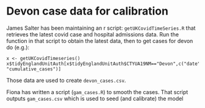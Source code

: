 # Devon case data for calibration

James Salter has been maintaining an r script: `getUKCovidTimeSeries.R` that retrieves the latest covid case and hospital admissions data. Run the function in that script to obtain the latest data, then to get cases for devon do (e.g.):

```
x <- getUKCovidTimeseries()
x$tidyEnglandUnitAuth[x$tidyEnglandUnitAuth$CTYUA19NM=="Devon",c("date", "cumulative_cases")]
```

Those data are used to create `devon_cases.csv`.

Fiona has written a script (`gam_cases.R`) to smooth the cases. That script outputs `gam_cases.csv` which is used to seed (and calibrate) the model
